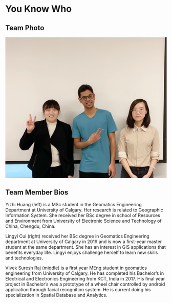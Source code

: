 # You Know Who

## Team Photo
![TeamPhoto.jpg](../images/team.jpg)

## Team Member Bios

Yizhi Huang (left) is a MSc student in the Geomatics Engineering Department at University of Calgary. Her research is related to Geographic Information System. She received her BSc degree in school of Resources and Environment from University of Electronic Science and Technology of China, Chengdu, China.

Lingyi Cui (right) received her BSc degree in Geomatics Engineering department at University of Calgary in 2019 and is now a first-year master student at the same department. She has an interest in GIS applications that benefits everyday life. Lingyi enjoys challenge herself to learn new skills and technologies.

Vivek Suresh Raj (middle) is a first year MEng student in geomatics engineering from University of Calgary. He has completed his Bachelor’s in Electrical and Electronics Engineering from KCT, India in 2017. His final year project in Bachelor’s was a prototype of a wheel chair controlled by android application through facial recognition system. He is current doing his specialization in Spatial Database and Analytics.

